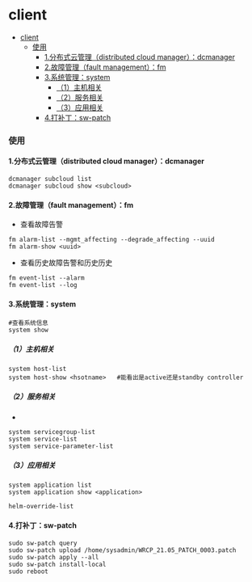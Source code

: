 # client

<!-- @import "[TOC]" {cmd="toc" depthFrom=1 depthTo=6 orderedList=false} -->
<!-- code_chunk_output -->

- [client](#client)
    - [使用](#使用)
      - [1.分布式云管理（distributed cloud manager）：dcmanager](#1分布式云管理distributed-cloud-managerdcmanager)
      - [2.故障管理（fault management）：fm](#2故障管理fault-managementfm)
      - [3.系统管理：system](#3系统管理system)
        - [（1）主机相关](#1主机相关)
        - [（2）服务相关](#2服务相关)
        - [（3）应用相关](#3应用相关)
      - [4.打补丁：sw-patch](#4打补丁sw-patch)

<!-- /code_chunk_output -->

### 使用

#### 1.分布式云管理（distributed cloud manager）：dcmanager
```shell
dcmanager subcloud list
dcmanager subcloud show <subcloud>
```

#### 2.故障管理（fault management）：fm

* 查看故障告警
```shell
fm alarm-list --mgmt_affecting --degrade_affecting --uuid
fm alarm-show <uuid>
```

* 查看历史故障告警和历史历史

```shell
fm event-list --alarm
fm event-list --log
```

#### 3.系统管理：system
```shell
#查看系统信息
system show
```

##### （1）主机相关
```shell
system host-list
system host-show <hsotname>   #能看出是active还是standby controller
```

##### （2）服务相关
*
```shell
system servicegroup-list
system service-list
system service-parameter-list
```

##### （3）应用相关
```shell
system application list
system application show <application>

helm-override-list
```

#### 4.打补丁：sw-patch
```shell
sudo sw-patch query
sudo sw-patch upload /home/sysadmin/WRCP_21.05_PATCH_0003.patch
sudo sw-patch apply --all
sudo sw-patch install-local
sudo reboot
```
